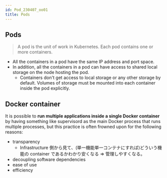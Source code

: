```yaml
---
id: Pod_230407_oo01
title: Pods
---
```


## Pods

> A pod is the unit of work in Kubernetes. Each pod contains one or more containers. 

- All the containers in a pod have the same IP address and port space.
- In addition, all the containers in a pod can have access to shared local storage on the node hosting the pod. 
    - Containers don't get access to local storage or any other storage by default. Volumes of storage must be mounted into each container inside the pod explicitly. 


## Docker container

It is possible to **run multiple applications inside a single Docker container** by having something like supervisord as the main Docker process that runs multiple processes, but this practice is often frowned upon for the following reasons:

- transparency
    - Infrastructure 側から見て、(単一機能単一コンテナにすれば)どういう機能の container であるかわかり安くなる => 管理しやすくなる。
- decoupling software dependencies
- ease of use
- efficiency






